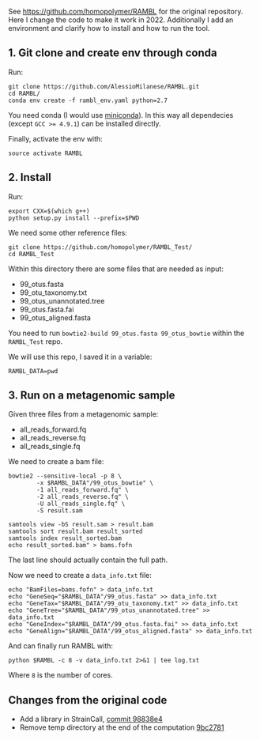 See https://github.com/homopolymer/RAMBL for the original repository. Here I change the code to make it work in 2022. Additionally I add an environment and clarify how to install and how to run the tool.

## 1. Git clone and create env through conda

Run:
```
git clone https://github.com/AlessioMilanese/RAMBL.git
cd RAMBL/
conda env create -f rambl_env.yaml python=2.7
```

You need conda (I would use [miniconda](https://docs.conda.io/en/latest/miniconda.html)). In this way all dependecies (except `GCC >= 4.9.1`) can be installed directly.

Finally, activate the env with:
```
source activate RAMBL
```

## 2. Install

Run:
```
export CXX=$(which g++)
python setup.py install --prefix=$PWD
```

We need some other reference files:
```
git clone https://github.com/homopolymer/RAMBL_Test/
cd RAMBL_Test
```

Within this directory there are some files that are needed as input:
- 99_otus.fasta
- 99_otu_taxonomy.txt
- 99_otus_unannotated.tree
- 99_otus.fasta.fai
- 99_otus_aligned.fasta


You need to run `bowtie2-build 99_otus.fasta 99_otus_bowtie` within the `RAMBL_Test` repo.

We will use this repo, I saved it in a variable:
```
RAMBL_DATA=pwd
```

## 3. Run on a metagenomic sample

Given three files from a metagenomic sample:
 - all_reads_forward.fq
 - all_reads_reverse.fq
 - all_reads_single.fq

We need to create a bam file:
```
bowtie2 --sensitive-local -p 8 \
        -x $RAMBL_DATA"/99_otus_bowtie" \
        -1 all_reads_forward.fq" \
        -2 all_reads_reverse.fq" \
        -U all_reads_single.fq" \
        -S result.sam

samtools view -bS result.sam > result.bam
samtools sort result.bam result_sorted
samtools index result_sorted.bam
echo result_sorted.bam" > bams.fofn
```

The last line should actually contain the full path.

Now we need to create a `data_info.txt` file:
```
echo "BamFiles=bams.fofn" > data_info.txt
echo "GeneSeq="$RAMBL_DATA"/99_otus.fasta" >> data_info.txt
echo "GeneTax="$RAMBL_DATA"/99_otu_taxonomy.txt" >> data_info.txt
echo "GeneTree="$RAMBL_DATA"/99_otus_unannotated.tree" >> data_info.txt
echo "GeneIndex="$RAMBL_DATA"/99_otus.fasta.fai" >> data_info.txt
echo "GeneAlign="$RAMBL_DATA"/99_otus_aligned.fasta" >> data_info.txt
```

And can finally run RAMBL with:
```
python $RAMBL -c 8 -v data_info.txt 2>&1 | tee log.txt
```

Where `8` is the number of cores.

## Changes from the original code

- Add a library in StrainCall, [commit 98838e4](https://github.com/AlessioMilanese/RAMBL/commit/98838e42110dea0ed780e81de8cfc98c3c09230d)
- Remove temp directory at the end of the computation [9bc2781](https://github.com/AlessioMilanese/RAMBL/commit/9bc278194eea79464dd847b52a85a9efde811a67)
